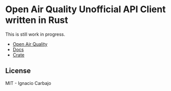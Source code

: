 # Open Air Quality Unofficial API Client written in Rust

This is still work in progress.

- [Open Air Quality](https://openaq.org)
- [Docs](https://igncp.github.io/openaq-client/doc/openaq_client)
- [Crate](https://crates.io/crates/openaq-client)

## License

MIT - Ignacio Carbajo

